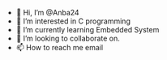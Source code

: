 - 👋 Hi, I’m @Anba24
- 👀 I’m interested in C programming
- 🌱 I’m currently learning Embedded System
- 💞️ I’m looking to collaborate on.
- 📫 How to reach me email

<!---
Anba24/Anba24 is a ✨ special ✨ repository because its `README.md` (this file) appears on your GitHub profile.
You can click the Preview link to take a look at your changes.
--->
